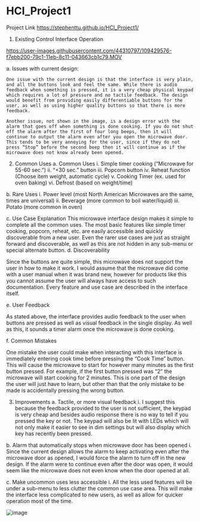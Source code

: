 # HCI_Project1
Project Link
https://stephenttu.github.io/HCI_Project1/

1. Existing Control Interface Operation



https://user-images.githubusercontent.com/44310797/109429576-f7ebb200-79c1-11eb-8c11-043663cb1c79.MOV





  a.	Issues with current design:

	One issue with the current design is that the interface is very plain, and all the buttons look and feel the same. While there is audio feedback when something is pressed, it is a very cheap physical keypad which requires a lot of pressure and no tactile feedback. The design would benefit from providing easily differentiable buttons for the user, as well as using higher quality buttons so that there is more feedback. 

	Another issue, not shown in the image, is a design error with the alarm that goes off when something is done cooking. If you do not shut off the alarm after the first of four long beeps, then it will continue to output the alarm even after you open the microwave door. This tends to be very annoying for the user, since if they do not press “Stop” before the second beep then it will continue as if the microwave does not know already been opened.  

2.	Common Uses
  a.	Common Uses
    i.	Simple timer cooking (“Microwave for 55-60 sec.”)
    ii.	“+30 sec.” button
    iii.	Popcorn button
    iv.	Reheat function (Choose item weight, automatic cycle)
    v.	Cooking Timer (ex. used for oven baking)
    vi.	Defrost (based on weight/time)

  b.	Rare Uses
    i.	Power level (most North American Microwaves are the same, times are universal)
    ii.	Beverage (more common to boil water/liquid)
    iii.	Potato (more common in oven)

  c.	Use Case Explanation
    This microwave interface design makes it simple to complete all the common uses. The most basic features like simple timer cooking, popcorn, reheat, etc. are easily accessible and quickly discoverable from a new user. Even the rarer use cases are just as straight forward and discoverable, as well as this are not hidden in any sub-menu or special alternate button.
  d.	Discoverability 

   Since the buttons are quite simple, this microwave does not support the user in how to make it work. I would assume that the microwave did come with a user manual when it was brand new, however for products like this you cannot assume the user will always have access to such documentation. Every feature and use case are described in the interface itself.

  e.	User Feedback

  As stated above, the interface provides audio feedback to the user when buttons are pressed as well as visual feedback in the single display. As well as this, it sounds a timer alarm once the microwave is done cooking.

  f.	Common Mistakes

  One mistake the user could make when interacting with this interface is immediately entering cook time before pressing the “Cook Time” button. This will cause the microwave to start for however many minutes as the first button pressed. For example, if the first button pressed was “2” the microwave will start cooking for 2 minutes. This is one part of the design the user will just have to learn, but other than that the only mistake to be made is accidentally pressing the wrong button. 




3.	Improvements 
  a.	Tactile, or more visual feedback
    i.	I suggest this because the feedback provided to the user is not sufficient, the keypad is very cheap and besides audio response there is no way to tell if you pressed the key or not. The keypad will also be lit with LEDs which will not only make it easier to see in dim settings but will also display which key has recently been pressed.

  b.	Alarm that automatically stops when microwave door has been opened
    i.	Since the current design allows the alarm to keep activating even after the microwave door as opened, I would force the alarm to turn off in the new design. If the alarm were to continue even after the door was open, it would seem like the microwave does not even know when the door opened at all. 

  c.	Make uncommon uses less accessible
    i.	All the less used features will be under a sub-menu to less clutter the common use case area. This will make the interface less complicated to new users, as well as allow for quicker operation most of the time. 

![image](https://user-images.githubusercontent.com/44310797/109429423-477dae00-79c1-11eb-8eee-fa381250ab7c.png)
